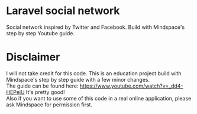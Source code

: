 # Laravel social network
Social network inspired by Twitter and Facebook. Build with Mindspace's step by step Youtube guide.

# Disclaimer
I will not take credit for this code. This is an education project build with Mindspace's step by step guide with a few minor changes. </br>
The guide can be found here: https://www.youtube.com/watch?v=_dd4-HEPejU It's pretty good! </br>
Also if you want to use some of this code in a real online application, please ask Mindspace for permission first.
